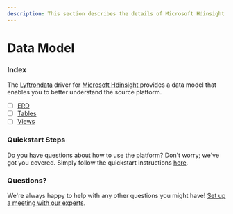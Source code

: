 ```yaml
---
description: This section describes the details of Microsoft Hdinsight ERD, Tables, and Views.
---
```


# Data Model

### Index

The  [Lyftrondata](https://www.lyftrondata.com/) driver for [Microsoft Hdinsight](https://www.lyftrondata.com/integration/microsoft-hdinsight/)[ ](https://www.lyftrondata.com/integration/microsoft-hdinsight/)provides a data model that enables you to better understand the source platform.

* [ ] [ERD](../../../technology-analytics/microsoft-hdinsight/data-model/erd.md)
* [ ] [Tables](../../../technology-analytics/microsoft-hdinsight/data-model/tables.md)
* [ ] [Views](../../../technology-analytics/microsoft-hdinsight/data-model/views.md)

### Quickstart Steps

Do you have questions about how to use the platform? Don't worry; we've got you covered. Simply follow the quickstart instructions [here](../../../../quickstart-steps.md).

### Questions? <a href="#questions" id="questions"></a>

We're always happy to help with any other questions you might have! [Set up a meeting with our experts](https://www.lyftrondata.com/book-a-meeting/).

